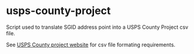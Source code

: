 usps-county-project
===============
Script used to translate SGID address point into a USPS County Project csv file.

See [USPS County project website](https://ribbs.usps.gov/index.cfm?page=countyproject) for csv file formating requirements.
